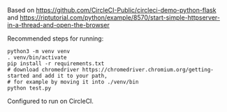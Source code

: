 Based on https://github.com/CircleCI-Public/circleci-demo-python-flask and https://riptutorial.com/python/example/8570/start-simple-httpserver-in-a-thread-and-open-the-browser

Recommended steps for running:

```
python3 -m venv venv
. venv/bin/activate
pip install -r requirements.txt
# download chromedriver https://chromedriver.chromium.org/getting-started and add it to your path,
# for example by moving it into ./venv/bin
python test.py
```

Configured to run on CircleCI.